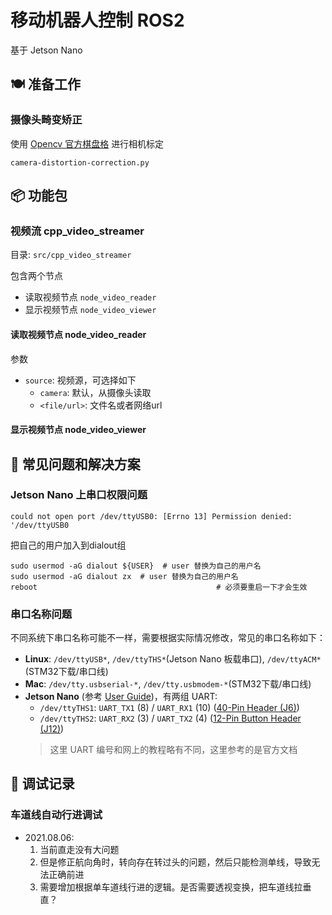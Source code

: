 # 移动机器人控制 ROS2

基于 Jetson Nano

## 🍽️ 准备工作

### 摄像头畸变矫正

使用 [Opencv 官方棋盘格](https://docs.opencv.org/2.4/_downloads/pattern.png) 进行相机标定

<!-- 得出标定板的内部行列交点个数 `6 * 9` -->

<!-- ![棋盘格标定点](./images/camera-distortion-correction--checkerboard.png) -->

`camera-distortion-correction.py`


## 📦 功能包
### 视频流 cpp_video_streamer

目录: `src/cpp_video_streamer`

包含两个节点 
- 读取视频节点 `node_video_reader`
- 显示视频节点 `node_video_viewer`

#### 读取视频节点 node_video_reader
参数
- `source`: 视频源，可选择如下
  - `camera`: 默认，从摄像头读取
  - `<file/url>`:  文件名或者网络url
#### 显示视频节点 node_video_viewer



## 🚧 常见问题和解决方案


### Jetson Nano 上串口权限问题
```shell
could not open port /dev/ttyUSB0: [Errno 13] Permission denied: '/dev/ttyUSB0
```
把自己的用户加入到dialout组
```shell
sudo usermod -aG dialout ${USER}  # user 替换为自己的用户名
sudo usermod -aG dialout zx  # user 替换为自己的用户名
reboot							              # 必须要重启一下才会生效
```

### 串口名称问题

不同系统下串口名称可能不一样，需要根据实际情况修改，常见的串口名称如下：
- **Linux**: `/dev/ttyUSB*`, `/dev/ttyTHS*`(Jetson Nano 板载串口), `/dev/ttyACM*`(STM32下载/串口线)
- **Mac**: `/dev/tty.usbserial-*`, `/dev/tty.usbmodem-*`(STM32下载/串口线)
- **Jetson Nano** (参考 [User Guide](https://developer.nvidia.cn/embedded/learn/jetson-nano-2gb-devkit-user-guide))，有两组 UART: 
  - `/dev/ttyTHS1`: `UART_TX1` (8) / `UART_RX1` (10) ([40-Pin Header (J6)](https://developer.nvidia.cn/embedded/learn/jetson-nano-2gb-devkit-user-guide#id-.JetsonNano2GBDeveloperKitUserGuidevbatuu_v1.0-40-PinHeader(J6)))
  - `/dev/ttyTHS2`: `UART_RX2` (3) / `UART_TX2` (4) ([12-Pin Button Header (J12)](https://developer.nvidia.cn/embedded/learn/jetson-nano-2gb-devkit-user-guide#id-.JetsonNano2GBDeveloperKitUserGuidevbatuu_v1.0-12-PinButtonHeader(J12)))
  > 这里 UART 编号和网上的教程略有不同，这里参考的是官方文档




## 🔧 调试记录

### 车道线自动行进调试

- 2021.08.06:  
  1. 当前直走没有大问题
  2. 但是修正航向角时，转向存在转过头的问题，然后只能检测单线，导致无法正确前进
  3. 需要增加根据单车道线行进的逻辑。是否需要透视变换，把车道线拉垂直？